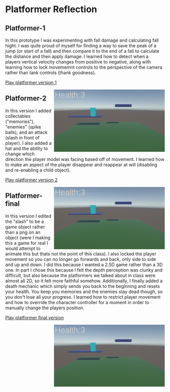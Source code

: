 # Platformer Reflection
## Platformer-1
In this prototype I was experimenting with fall damage and calculating fall hight. I was quite proud of myself for finding a way to save the peak of a jump (or start of a fall) and then compare it to the end of a fall to calculate the distance and then apply damage. I learned how to detect when a players vertical velocity changes from positive to negative, along with learning how to lock movememnt controls to the perspective of the camera rather than tank controls (thank goodness). 

[Play platformer version 1](https://cc3265a.github.io/game-dev-spring2025/builds/platformer-1/)

<img src="./images/Platformer-1.png" alt="Platformer gameplay, its just 2 platforms and a bright blue rectangle" align="right" width="350">

## Platformer-2
In this version I added collectables ("memories"), "enemies" (spike balls), and an attack (slash in front of player). I also added a hat and the ability to change which direction the player model was facing based off of movement. I learned how to make an aspect of the player disappear and reappear at will (disabling and re-enabling a child object). 

[Play platformer version 2](https://cc3265a.github.io/game-dev-spring2025/builds/platformer-2/)

<img src="./images/Platformer-1.png" alt="Platformer gameplay, there are now 7 platforms, 3 spike balls blocking the players way, and 1 red cube which is a memory to collect. The player now has a wizard hat and there is a sign explaining the controls." align="right" width="350">

## Platformer-final
In this version I edited the "slash" to be a game object rather than a png on an object (were I making this a game for real I would attempt to animate this but thats not the point of this class). I also locked the player movement so you can no longer go forwards and back, only side to side and up and down. I did this because I wanted a 2.5D game rather than a 3D one. In part I chose this because I felt the depth perception was clunky and difficult, but also because the platformers we talked about in class were almost all 2D, so it felt more faithful somehow. Additionally, I finally added a death mechanic which simply sends you back to the beginning and resets your health. You keep you memories and the enemies stay dead though, so you don't lose all your progress. I learned how to restrict player movement and how to override the character controller for a moment in order to manually change the players position.

[Play platformer final version](https://cc3265a.github.io/game-dev-spring2025/builds/platformer-final/)

<img src="./images/Platformer-1.png" alt="Platformer gameplay, the visuals of this version didn't change, but this time the camera view shows the starting position of the player and the new slash visual." align="right" width="350">



